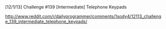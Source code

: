 [12/1/13] Challenge #139 [Intermediate] Telephone Keypads

http://www.reddit.com/r/dailyprogrammer/comments/1sody4/12113_challenge_139_intermediate_telephone_keypads/
